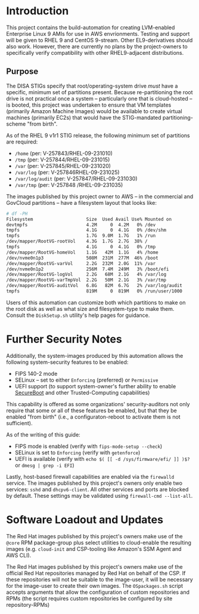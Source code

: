 # Introduction

This project contains the build-automation for creating LVM-enabled Enterprise
Linux 9 AMIs for use in AWS envrionments. Testing and support will be given to
RHEL 9 and CentOS 9-stream. Other EL9-derivatives should also work. However,
there are currently no plans by the project-owners to specifically verify
compatibility with other RHEL9-adjacent distributions.

## Purpose

The DISA STIGs specify that root/operating-system drive _must_ have a specific,
minimum set of partitions present. Because re-partitioning the root drive is not
practical once a system &ndash; particularly one that is cloud-hosted &ndash; is
booted, this project was undertaken to ensure that VM templates (primarily
Amazon Machine Images) would be available to create virtual machines (primarily
EC2s) that would have the STIG-mandated partitioning-scheme "from birth".

As of the RHEL 9 v1r1 STIG release, the following minimum set of partitions are
required:

* `/home` (per: V-257843/RHEL-09-231010)
* `/tmp` (per: V-257844/RHEL-09-231015)
* `/var` (per: V-257845/RHEL-09-231020)
* `/var/log` (per: V-257846RHEL-09-231025)
* `/var/log/audit` (per: V-257847/RHEL-09-231030)
* `/var/tmp` (per: V-257848 /RHEL-09-231035)

The images published by this project owner to AWS &ndash; in the commercial and
GovCloud partitions &ndash; have a filesystem layout that looks like:

~~~bash
# df -PH
Filesystem                    Size  Used Avail Use% Mounted on
devtmpfs                      4.2M     0  4.2M   0% /dev
tmpfs                         4.1G     0  4.1G   0% /dev/shm
tmpfs                         1.7G  9.0M  1.7G   1% /run
/dev/mapper/RootVG-rootVol    4.3G  1.7G  2.7G  38% /
tmpfs                         4.1G     0  4.1G   0% /tmp
/dev/mapper/RootVG-homeVol    1.1G   42M  1.1G   4% /home
/dev/nvme0n1p3                508M  231M  277M  46% /boot
/dev/mapper/RootVG-varVol     2.2G  232M  2.0G  11% /var
/dev/nvme0n1p2                256M  7.4M  249M   3% /boot/efi
/dev/mapper/RootVG-logVol     2.2G   68M  2.1G   4% /var/log
/dev/mapper/RootVG-varTmpVol  2.2G   50M  2.1G   3% /var/tmp
/dev/mapper/RootVG-auditVol   6.8G   82M  6.7G   2% /var/log/audit
tmpfs                         819M     0  819M   0% /run/user/1000
~~~

Users of this automation can customize both which partitions to make on the root
disk as well as what size and filesystem-type to make them. Consult the
`DiskSetup.sh` utility's help pages for guidance.

# Further Security Notes

Additionally, the system-images produced by this automation allows the following
system-security features to be enabled:

* FIPS 140-2 mode
* SELinux &ndash; set to either `Enforcing` (preferred) or `Permissive`
* UEFI support (to support system-owner's further ability to enable [SecureBoot](https://access.redhat.com/articles/5254641)
  and other Trusted-Computing capabilities)

This capability is offered as some organizations' security-auditors not only
require that some or all of these features be enabled, but that they be enabled
"from birth" (i.e., a configuraton-reboot to activate them is not sufficient).

As of the writing of this guide:
* FIPS mode is enabled (verify with `fips-mode-setup --check`)
* SELinux is set to `Enforcing` (verify with `getenforce`)
* UEFI is available (verify with `echo $( [[ -d /sys/firmware/efi/ ]] )$?` or
  `dmesg | grep -i EFI`)

Lastly, host-based firewall capabilities are enabled via the `firewalld`
service. The images published by this project's owners only enable two services:
`sshd` and `dhcpv6-client`. All other services and ports are blocked by default.
These settings may be validated using `firewall-cmd --list-all`.

# Software Loadout and Updates

The Red Hat images published by this project's owners make use of the `@core`
RPM package-group plus select utilities to cloud-enable the resulting images
(e.g. `cloud-init` and CSP-tooling like Amazon's SSM Agent and AWS CLI).

The Red Hat images published by this project's owners make use of the
official Red Hat repositories managed by Red Hat on behalf of the CSP. If these
repositories will not be suitable to the image-user, it will be necessary for
the image-user to create their own images. The `OSpackages.sh` script accepts
arguments that allow the configuration of custom repositories and RPMs (the
script requires custom repositories be configured by site repository-RPMs)
